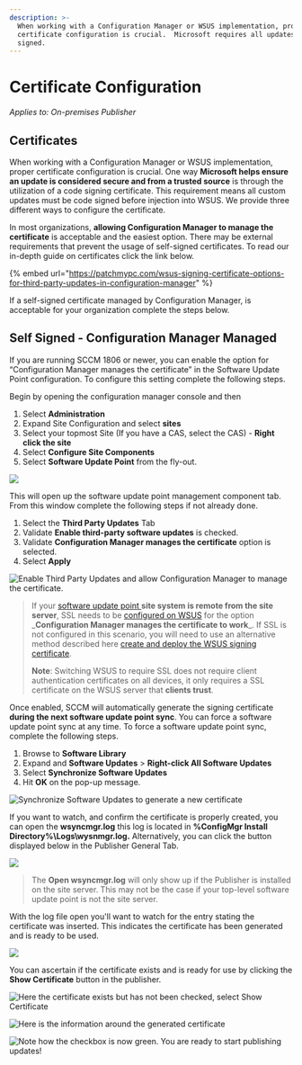```yaml
---
description: >-
  When working with a Configuration Manager or WSUS implementation, proper
  certificate configuration is crucial.  Microsoft requires all updates to be
  signed.
---
```


# Certificate Configuration

_Applies to: On-premises Publisher_

## Certificates

When working with a Configuration Manager or WSUS implementation, proper certificate configuration is crucial. One way **Microsoft helps ensure an update is considered secure and from a trusted source** is through the utilization of a code signing certificate. This requirement means all custom updates must be code signed before injection into WSUS. We provide three different ways to configure the certificate.

In most organizations, **allowing Configuration Manager to manage the certificate** is acceptable and the easiest option. There may be external requirements that prevent the usage of self-signed certificates. To read our in-depth guide on certificates click the link below.

{% embed url="https://patchmypc.com/wsus-signing-certificate-options-for-third-party-updates-in-configuration-manager" %}

If a self-signed certificate managed by Configuration Manager, is acceptable for your organization complete the steps below.

## Self Signed - Configuration Manager Managed

If you are running SCCM 1806 or newer, you can enable the option for “Configuration Manager manages the certificate” in the Software Update Point configuration. To configure this setting complete the following steps.

Begin by opening the configuration manager console and then

1. Select **Administration**
2. Expand Site Configuration and select **sites**
3. Select your topmost Site (If you have a CAS, select the CAS) - **Right click the site**
4. Select **Configure Site Components**
5. Select **Software Update Point** from the fly-out.

![](../../_images/image-\(1194\).png%3E)

This will open up the software update point management component tab. From this window complete the following steps if not already done.

1. Select the **Third Party Updates** Tab
2. Validate **Enable third-party software updates** is checked.
3. Validate **Configuration Manager manages the certificate** option is selected.
4. Select **Apply**

![Enable Third  Party Updates and allow Configuration Manager to manage the certificate.](../../_images/image-\(1112\).png%3E)

> If your [software update point ](https://docs.microsoft.com/en-us/mem/configmgr/sum/get-started/install-a-software-update-point)**site system is remote from the site server**, SSL needs to be [configured on WSUS](https://docs.microsoft.com/en-us/mem/configmgr/sum/get-started/software-update-point-ssl) for the option \_**Configuration Manager manages the certificate to work**\_. If SSL is not configured in this scenario, you will need to use an alternative method described here [create and deploy the WSUS signing certificate](https://patchmypc.com/how-to-deploy-the-wsus-signing-certificate-for-third-party-software-updates).
>
> **Note**: Switching WSUS to require SSL does not require client authentication certificates on all devices, it only requires a SSL certificate on the WSUS server that **clients trust**.

Once enabled, SCCM will automatically generate the signing certificate **during the next software update point sync**. You can force a software update point sync at any time. To force a software update point sync, complete the following steps.

1. Browse to **Software Library**
2. Expand and **Software Updates** > **Right-click All Software Updates**
3. Select **Synchronize Software Updates**
4. Hit **OK** on the pop-up message.

![Synchronize Software Updates to generate a new certificate](../../_images/image-\(1157\).png%3E)

If you want to watch, and confirm the certificate is properly created, you can open the **wsyncmgr.log** this log is located in **%ConfigMgr Install Directory%\Logs\wysnmgr.log.** Alternatively, you can click the button displayed below in the Publisher General Tab.

![](../../_images/image-\(1172\).png%3E)

> The **Open wsyncmgr.log** will only show up if the Publisher is installed on the site server. This may not be the case if your top-level software update point is not the site server.

With the log file open you'll want to watch for the entry stating the certificate was inserted. This indicates the certificate has been generated and is ready to be used.

![](../../_images/image-\(1222\).png%3E)

You can ascertain if the certificate exists and is ready for use by clicking the **Show Certificate** button in the publisher.

![Here the certificate exists but has not been checked, select Show Certificate](../../_images/image-\(1195\).png%3E)

![Here is the information around the generated certificate](../../_images/image-\(1078\).png%3E)

![Note how the checkbox is now green. You are ready to start publishing updates!](../../_images/image-\(1245\).png%3E)
